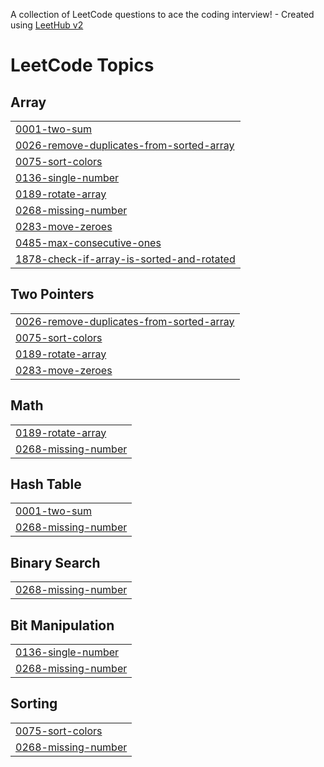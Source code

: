 A collection of LeetCode questions to ace the coding interview! - Created using [LeetHub v2](https://github.com/arunbhardwaj/LeetHub-2.0)
<!---LeetCode Topics Start-->
# LeetCode Topics
## Array
|  |
| ------- |
| [0001-two-sum](https://github.com/Sukritiw/leetcode/tree/master/0001-two-sum) |
| [0026-remove-duplicates-from-sorted-array](https://github.com/Sukritiw/leetcode/tree/master/0026-remove-duplicates-from-sorted-array) |
| [0075-sort-colors](https://github.com/Sukritiw/leetcode/tree/master/0075-sort-colors) |
| [0136-single-number](https://github.com/Sukritiw/leetcode/tree/master/0136-single-number) |
| [0189-rotate-array](https://github.com/Sukritiw/leetcode/tree/master/0189-rotate-array) |
| [0268-missing-number](https://github.com/Sukritiw/leetcode/tree/master/0268-missing-number) |
| [0283-move-zeroes](https://github.com/Sukritiw/leetcode/tree/master/0283-move-zeroes) |
| [0485-max-consecutive-ones](https://github.com/Sukritiw/leetcode/tree/master/0485-max-consecutive-ones) |
| [1878-check-if-array-is-sorted-and-rotated](https://github.com/Sukritiw/leetcode/tree/master/1878-check-if-array-is-sorted-and-rotated) |
## Two Pointers
|  |
| ------- |
| [0026-remove-duplicates-from-sorted-array](https://github.com/Sukritiw/leetcode/tree/master/0026-remove-duplicates-from-sorted-array) |
| [0075-sort-colors](https://github.com/Sukritiw/leetcode/tree/master/0075-sort-colors) |
| [0189-rotate-array](https://github.com/Sukritiw/leetcode/tree/master/0189-rotate-array) |
| [0283-move-zeroes](https://github.com/Sukritiw/leetcode/tree/master/0283-move-zeroes) |
## Math
|  |
| ------- |
| [0189-rotate-array](https://github.com/Sukritiw/leetcode/tree/master/0189-rotate-array) |
| [0268-missing-number](https://github.com/Sukritiw/leetcode/tree/master/0268-missing-number) |
## Hash Table
|  |
| ------- |
| [0001-two-sum](https://github.com/Sukritiw/leetcode/tree/master/0001-two-sum) |
| [0268-missing-number](https://github.com/Sukritiw/leetcode/tree/master/0268-missing-number) |
## Binary Search
|  |
| ------- |
| [0268-missing-number](https://github.com/Sukritiw/leetcode/tree/master/0268-missing-number) |
## Bit Manipulation
|  |
| ------- |
| [0136-single-number](https://github.com/Sukritiw/leetcode/tree/master/0136-single-number) |
| [0268-missing-number](https://github.com/Sukritiw/leetcode/tree/master/0268-missing-number) |
## Sorting
|  |
| ------- |
| [0075-sort-colors](https://github.com/Sukritiw/leetcode/tree/master/0075-sort-colors) |
| [0268-missing-number](https://github.com/Sukritiw/leetcode/tree/master/0268-missing-number) |
<!---LeetCode Topics End-->